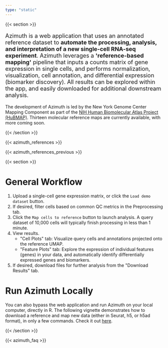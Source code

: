 ```yaml
---
type: "static"
---
```


{{< section >}}

<p style='font-size:18px'>
Azimuth is a web application that uses an annotated reference dataset to <b>automate the processing, analysis, and interpretation of a new single-cell RNA-seq experiment</b>. Azimuth leverages a <b>'reference-based mapping'</b> pipeline that inputs a counts matrix of gene expression in single cells, and performs normalization, visualization, cell annotation, and differential expression (biomarker discovery). All results can be explored within the app, and easily downloaded for additional downstream analysis.
</p>

The development of Azimuth is led by the New York Genome Center Mapping Component as part of the [NIH Human Biomolecular Atlas Project (HuBMAP)](https://commonfund.nih.gov/hubmap). Thirteen molecular reference maps are currently available, with more coming soon.

{{< /section >}}

{{< azimuth_references >}}

{{< azimuth_references_previous >}}

{{< section >}}

# General Workflow
1. Upload a single-cell gene expression matrix, or click the `Load demo dataset` button.
2. If desired, filter cells based on common QC metrics in the Preprocessing tab.
3. Click the `Map cells to reference` button to launch analysis. A query dataset of 10,000 cells will typically finish processing in less than 1 minute.
4. View results.
    * "Cell Plots" tab: Visualize query cells and annotations projected onto the reference UMAP.
    * "Feature Plots" tab: Explore the expression of individual features (genes) in your data, and automatically identify differentially expressed genes and biomarkers.
5. If desired, download files for further analysis from the "Download Results" tab.

# Run Azimuth Locally
You can also bypass the web application and run Azimuth on your local computer, directly in R. The following vignette demonstrates how to download a reference and map new data (either in Seurat, h5, or h5ad format), in only a few commands. Check it out [here](https://satijalab.github.io/azimuth/articles/run_azimuth_tutorial.html).

{{< /section >}}

{{< azimuth_faq >}}
